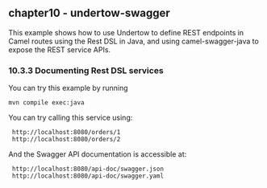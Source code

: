 chapter10 - undertow-swagger
----------------------------

This example shows how to use Undertow to define REST endpoints in Camel routes using the Rest DSL in Java,
and using camel-swagger-java to expose the REST service APIs.

### 10.3.3 Documenting Rest DSL services

You can try this example by running

    mvn compile exec:java

You can try calling this service using:
     
     http://localhost:8080/orders/1
     http://localhost:8080/orders/2

And the Swagger API documentation is accessible at:

     http://localhost:8080/api-doc/swagger.json
     http://localhost:8080/api-doc/swagger.yaml

     
